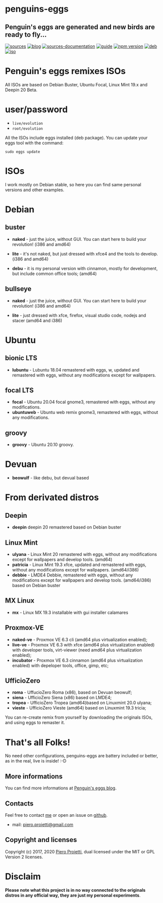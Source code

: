 penguins-eggs
=============

## Penguin&#39;s eggs are generated and new birds are ready to fly...
[![sources](https://img.shields.io/badge/github-sources-blue)](https://github.com/pieroproietti/penguins-eggs)
[![blog](https://img.shields.io/badge/blog-penguin's%20eggs-blue)](https://penguins-eggs.net)
[![sources-documentation](https://img.shields.io/badge/sources-documentation-blue)](https://penguins-eggs.net/sources-documentation/index.html)
[![guide](https://img.shields.io/badge/guide-penguin's%20eggs-blue)](https://penguins-eggs.net/book/)
[![npm version](https://img.shields.io/npm/v/penguins-eggs.svg)](https://npmjs.org/package/penguins-eggs)
[![deb](https://img.shields.io/badge/deb-packages-orange)](https://sourceforge.net/projects/penguins-eggs/files/packages-deb)
[![iso](https://img.shields.io/badge/iso-images-orange)](https://sourceforge.net/projects/penguins-eggs/files/iso)


# Penguin's eggs remixes ISOs

All ISOs are based on Debian Buster, Ubuntu Focal, Linux Mint 19.x and Deepin 20 Beta. 

# user/password
* ```live/evolution```
* ```root/evolution```

All the ISOs include eggs installed (deb package). You can update your eggs tool with the command:

```sudo eggs update```

# ISOs

I work mostly on Debian stable, so here you can find same personal versions and other examples.

# Debian
## buster

* **naked** - just the juice, without GUI. You can start here to build your revolution! (i386 and amd64)

* **lite** - it's not naked, but just dressed with xfce4 and the tools to develop. (i386 and amd64)

* **debu**  - it is my personal version with cinnamon, mostly for development, but include common office tools; (amd64)

## bullseye

* **naked** - just the juice, without GUI. You can start here to build your revolution! (i386 and amd64)

* **lite** - just dressed with xfce, firefox, visual studio code, nodejs and stacer (amd64 and i386)

# Ubuntu

## bionic LTS
* **lubuntu** - Lubuntu 18.04 remastered with eggs, w, updated and remastered with eggs, without any modifications except for wallpapers.

## focal LTS
* **focal** - Ubuntu 20.04 focal gnome3, remastered with eggs, without any modifications. 
* **ubuntuweb** - Ubuntu web remix gnome3, remastered with eggs, without any modifications. 

## groovy
* **groovy** - Ubuntu 20.10 groovy. 

# Devuan 
* **beowulf** - like debu, but devual based

# From derivated distros

## Deepin
* **deepin** deepin 20 remastered based on Debian buster

## Linux Mint 
* **ulyana** - Linux Mint 20 remastered with eggs, without any modifications except for wallpapers and develop tools. (amd64) 
* **patricia** - Linux Mint 19.3 xfce, updated and remastered with eggs, without any modifications except for wallpapers. (amd64/i386)
* **debbie** - LMDE4 Debbie, remastered with eggs, without any modifications except for wallpapers and develop tools. (amd64/i386) based on Debian buster

## MX Linux 
* **mx** - Linux MX 19.3 installable with gui installer calamares 

## Proxmox-VE
* **naked-ve** - Proxmox VE 6.3 cli (amd64 plus virtualization enabled);
* **live-ve** - Proxmox VE 6.3 with xfce (amd64 plus virtualization enabled) with developer tools, virt-viewer (need amd64 plus virtualization enabled);
* **incubator** - Proxmox VE 6.3 cinnamon (amd64 plus virtualization enabled) with depeloper tools, office, gimp, etc;

## UfficioZero
* **roma** - UffucioZero Roma (x86), based on Devuan beowulf;
* **siena** - UfficioZero Siena (x86) based on LMDE4;
* **tropea** - UfficioZero Tropea (amd64)based on Linuxmint 20.0 ulyana;
* **vieste** - UfficioZero Vieste (amd64) based on Linuxmint 19.3 tricia;

You can re-create remix from yourself by downloading the originals ISOs, and using eggs to remaster it.

# That's all Folks!
No need other configurations, penguins-eggs are battery included or better, as in the real, live is inside! :-D

## More informations

You can find more informations at [Penguin's eggs blog](https://penguins-eggs.net).

## Contacts
Feel free to contact [me](https://gitter.im/penguins-eggs-1/community?source=orgpage) or open an issue on [github](https://github.com/pieroproietti/penguins-eggs/issues).

* mail: piero.proietti@gmail.com

## Copyright and licenses
Copyright (c) 2017, 2020 [Piero Proietti](https://penguins-eggs.net/about-me.html), dual licensed under the MIT or GPL Version 2 licenses.

# Disclaim 
__Please note what this project is in no way connected to the originals distros in any official way, they are just my personal experiments__.

